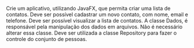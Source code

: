 
Crie um aplicativo, utilizando JavaFX, que permita criar uma lista de contatos. Deve ser possível cadastrar um novo contato, com nome, email e telefone. Deve ser possível visualizar a lista de contatos. A classe Dados, é responsável pela manipulação dos dados em arquivos. Não é necessário alterar essa classe. Deve ser utilizada a classe Repository para fazer o controle do conjunto de pessoas.